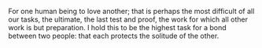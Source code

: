 For one human being to love another; that is perhaps the most difficult of all our tasks, the ultimate, the last test and proof, the work for which all other work is but preparation. I hold this to be the highest task for a bond between two people: that each protects the solitude of the other.